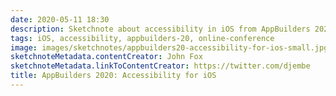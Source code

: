 ```yaml
---
date: 2020-05-11 18:30
description: Sketchnote about accessibility in iOS from AppBuilders 2020 (online conference)
tags: iOS, accessibility, appbuilders-20, online-conference
image: images/sketchnotes/appbuilders20-accessibility-for-ios-small.jpg
sketchnoteMetadata.contentCreator: John Fox
sketchnoteMetadata.linkToContentCreator: https://twitter.com/djembe
title: AppBuilders 2020: Accessibility for iOS
---
```


